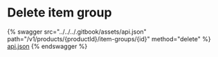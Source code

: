 # Delete item group

{% swagger src="../../../.gitbook/assets/api.json" path="/v1/products/{productId}/item-groups/{id}" method="delete" %}
[api.json](../../../.gitbook/assets/api.json)
{% endswagger %}
